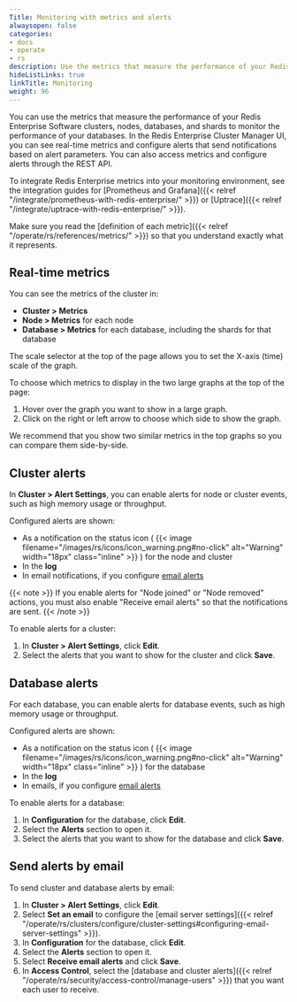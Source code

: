 ```yaml
---
Title: Monitoring with metrics and alerts
alwaysopen: false
categories:
- docs
- operate
- rs
description: Use the metrics that measure the performance of your Redis Enterprise Software clusters, nodes, databases, and shards to track the performance of your databases.
hideListLinks: true
linkTitle: Monitoring
weight: 96
---
```

You can use the metrics that measure the performance of your Redis Enterprise Software clusters, nodes, databases, and shards
to monitor the performance of your databases.
In the Redis Enterprise Cluster Manager UI, you can see real-time metrics and configure alerts that send notifications based on alert parameters. You can also access metrics and configure alerts through the REST API.

To integrate Redis Enterprise metrics into your monitoring environment, see the integration guides for [Prometheus and Grafana]({{< relref "/integrate/prometheus-with-redis-enterprise/" >}}) or [Uptrace]({{< relref "/integrate/uptrace-with-redis-enterprise/" >}}).

Make sure you read the [definition of each metric]({{< relref "/operate/rs/references/metrics/" >}})
so that you understand exactly what it represents.

## Real-time metrics

You can see the metrics of the cluster in:

- **Cluster > Metrics**
- **Node > Metrics** for each node
- **Database > Metrics** for each database, including the shards for that database

The scale selector at the top of the page allows you to set the X-axis (time) scale of the graph.

To choose which metrics to display in the two large graphs at the top of the page:

1. Hover over the graph you want to show in a large graph.
1. Click on the right or left arrow to choose which side to show the graph.

We recommend that you show two similar metrics in the top graphs so you can compare them side-by-side.

## Cluster alerts

In **Cluster > Alert Settings**, you can enable alerts for node or cluster events, such as high memory usage or throughput.

Configured alerts are shown:

- As a notification on the status icon ( {{< image filename="/images/rs/icons/icon_warning.png#no-click" alt="Warning" width="18px" class="inline" >}} ) for the node and cluster
- In the **log**
- In email notifications, if you configure [email alerts](#sending-alerts-by-email)

{{< note >}}
If you enable alerts for "Node joined" or "Node removed" actions,
you must also enable "Receive email alerts" so that the notifications are sent.
{{< /note >}}

To enable alerts for a cluster:

1. In **Cluster > Alert Settings**, click **Edit**. 
1. Select the alerts that you want to show for the cluster and click **Save**.

## Database alerts

For each database, you can enable alerts for database events, such as high memory usage or throughput.

Configured alerts are shown:

- As a notification on the status icon ( {{< image filename="/images/rs/icons/icon_warning.png#no-click" alt="Warning" width="18px" class="inline" >}} ) for the database
- In the **log**
- In emails, if you configure [email alerts](#sending-alerts-by-email)

To enable alerts for a database:

1. In **Configuration** for the database, click **Edit**.
1. Select the **Alerts** section to open it.
1. Select the alerts that you want to show for the database and click **Save**.

## Send alerts by email

To send cluster and database alerts by email:

1. In **Cluster > Alert Settings**, click **Edit**.
1. Select **Set an email** to configure the [email server settings]({{< relref "/operate/rs/clusters/configure/cluster-settings#configuring-email-server-settings" >}}).
1. In **Configuration** for the database, click **Edit**.
1. Select the **Alerts** section to open it.
1. Select **Receive email alerts** and click **Save**.
1. In **Access Control**, select the [database and cluster alerts]({{< relref "/operate/rs/security/access-control/manage-users" >}}) that you want each user to receive.
